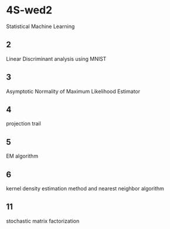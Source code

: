 # 4S-wed2
Statistical Machine Learning


## 2

Linear Discriminant analysis using MNIST

## 3
Asymptotic Normality of Maximum Likelihood Estimator

## 4
projection trail

## 5
EM algorithm

## 6
kernel density estimation method and nearest neighbor algorithm

## 11
stochastic matrix factorization